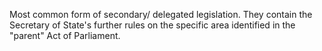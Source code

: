 Most common form of secondary/ delegated legislation. They contain the Secretary of State's further rules on the specific area identified in the "parent" Act of Parliament. 